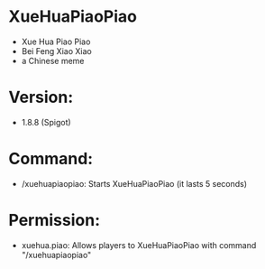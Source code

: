 # XueHuaPiaoPiao
- Xue Hua Piao Piao 
- Bei Feng Xiao Xiao
- a Chinese meme
# Version:
 - 1.8.8 (Spigot)
# Command:
 - /xuehuapiaopiao: Starts XueHuaPiaoPiao (it lasts 5 seconds)

# Permission:
 - xuehua.piao: Allows players to XueHuaPiaoPiao with command "/xuehuapiaopiao"

